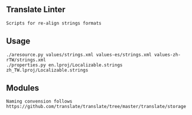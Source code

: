 Translate Linter
------
	Scripts for re-align strings formats

Usage
------
	./aresource.py values/strings.xml values-es/strings.xml values-zh-rTW/strings.xml
	./properties.py en.lproj/Localizable.strings zh_TW.lproj/Localizable.strings


Modules
------
	Naming convension follows https://github.com/translate/translate/tree/master/translate/storage

